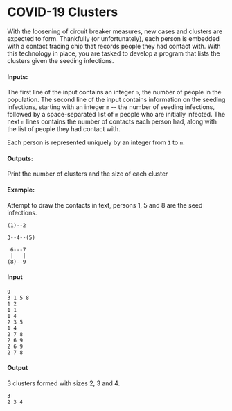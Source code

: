 
# COVID-19 Clusters

With the loosening of circuit breaker measures, new cases and clusters are expected to form. Thankfully (or unfortunately), each person is embedded with a contact tracing chip that records people they had contact with. With this technology in place, you are tasked to develop a program that lists the clusters given the seeding infections.

#### Inputs:
The first line of the input contains an integer `n`, the number of people in the population.
The second line of the input contains information on the seeding infections, starting with an integer `m` -- the number of seeding infections, followed by a space-separated list of `m` people who are initially infected.
The next `n` lines contains the number of contacts each person had, along with the list of people they had contact with.

Each person is represented uniquely by an integer from `1` to `n`.

#### Outputs:
Print the number of clusters and the size of each cluster


#### Example:
Attempt to draw the contacts in text, persons 1, 5 and 8 are the seed infections.
```
(1)--2

3--4--(5)

 6---7
 |   |
(8)--9
```


#### Input
```
9
3 1 5 8
1 2
1 1
1 4
2 3 5
1 4
2 7 8
2 6 9
2 6 9
2 7 8
```

#### Output
3 clusters formed with sizes 2, 3 and 4.
```
3
2 3 4
```
